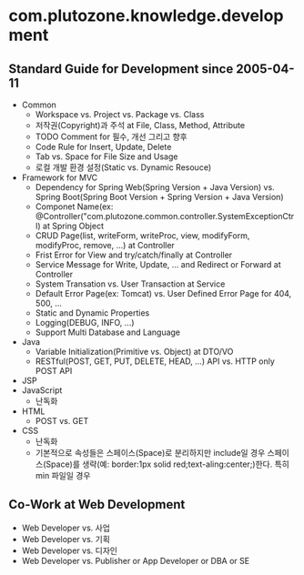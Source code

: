 # com.plutozone.knowledge.development


## Standard Guide for Development since 2005-04-11
- Common
	- Workspace vs. Project vs. Package vs. Class
  	- 저작권(Copyright)과 주석 at File, Class, Method, Attribute
   	- TODO Comment for 필수, 개선 그리고 향후
   	- Code Rule for Insert, Update, Delete
	- Tab vs. Space for File Size and Usage
	- 로컬 개발 환경 설정(Static vs. Dynamic Resouce)
- Framework for MVC
  	- Dependency for Spring Web(Spring Version + Java Version) vs. Spring Boot(Spring Boot Version + Spring Version + Java Version)
  	- Componet Name(ex: @Controller("com.plutozone.common.controller.SystemExceptionCtrl) at Spring Object
  	- CRUD Page(list, writeForm, writeProc, view, modifyForm, modifyProc, remove, ...) at Controller
  	- Frist Error for View and try/catch/finally at Controller
  	- Service Message for Write, Update, ... and Redirect or Forward at Controller
  	- System Transation vs. User Transaction at Service
  	- Default Error Page(ex: Tomcat) vs. User Defined Error Page for 404, 500, ...
  	- Static and Dynamic Properties
  	- Logging(DEBUG, INFO, ...)
  	- Support Multi Database and Language
- Java
	- Variable Initialization(Primitive vs. Object) at DTO/VO
	- RESTful(POST, GET, PUT, DELETE, HEAD, ...) API vs. HTTP only POST API
- JSP
- JavaScript
	- 난독화	
- HTML
	- POST vs. GET
- CSS
  	- 난독화	
	- 기본적으로 속성들은 스페이스(Space)로 분리하지만 include일 경우 스페이스(Space)를 생략(예: border:1px solid red;text-aling:center;)한다. 특히 min 파일일 경우


## Co-Work at Web Development
- Web Developer vs. 사업
- Web Developer vs. 기획
- Web Developer vs. 디자인
- Web Developer vs. Publisher or App Developer or DBA or SE
